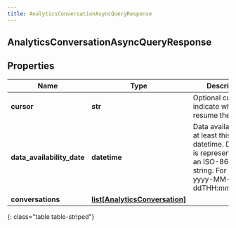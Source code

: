 ```yaml
---
title: AnalyticsConversationAsyncQueryResponse
---
```

## AnalyticsConversationAsyncQueryResponse

## Properties

|Name | Type | Description | Notes|
|------------ | ------------- | ------------- | -------------|
| **cursor** | **str** | Optional cursor to indicate where to resume the results | [optional] |
| **data_availability_date** | **datetime** | Data available up to at least this datetime. Date time is represented as an ISO-8601 string. For example: yyyy-MM-ddTHH:mm:ss.SSSZ | [optional] |
| **conversations** | [**list[AnalyticsConversation]**](AnalyticsConversation.html) |  | [optional] |
{: class="table table-striped"}


